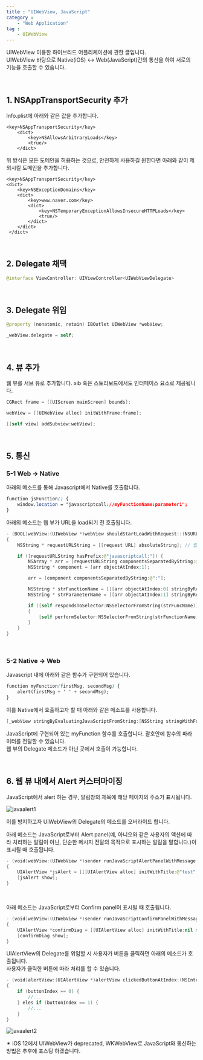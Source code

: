 ```yaml
---
title : "UIWebView, JavaScript"
category :
    - "Web Application"
tag :
    - UIWebView
---
```


UIWebView 이용한 하이브리드 어플리케이션에 관한 글입니다.   
UIWebView 바탕으로 Native(iOS) <-> Web(JavaScript)간의 통신을 하여 서로의 기능을 호출할 수 있습니다.

<br/>

## 1. NSAppTransportSecurity 추가

Info.plist에 아래와 같은 값을 추가합니다.

~~~
<key>NSAppTransportSecurity</key>
    <dict>
        <key>NSAllowsArbitraryLoads</key>
        <true/>
    </dict>
~~~

위 방식은 모든 도메인을 허용하는 것으로, 안전하게 사용하길 원한다면 아래와 같이 제외시킬 도메인을 추가합니다.

~~~
<key>NSAppTransportSecurity</key> 
<dict>
    <key>NSExceptionDomains</key> 
    <dict> 
        <key>www.naver.com</key>
        <dict> 
            <key>NSTemporaryExceptionAllowsInsecureHTTPLoads</key> 
            <true/> 
        </dict> 
    </dict>
 </dict>
~~~

<br/>

## 2. Delegate 채택

~~~swift
@interface ViewController: UIViewController<UIWebViewDelegate>
~~~

<br/>

## 3. Delegate 위임

~~~swift
@property (nonatomic, retain) IBOutlet UIWebView *webView;

_webView.delegate = self;
~~~

<br/>

## 4. 뷰 추가

웹 뷰를 서브 뷰로 추가합니다. xib 혹은 스토리보드에서도 인터페이스 요소로 제공됩니다.

~~~swift
CGRect frame = [[UIScreen mainScreen] bounds];

webView = [[UIWebView alloc] initWithFrame:frame];

[[self view] addSubview:webView];
~~~

<br/>

## 5. 통신

### 5-1 Web -> Native

아래의 메소드를 통해 Javascript에서 Native를 호출합니다.

~~~css
function jsFunction() {
    window.location = "javascriptcall://myFunctionName:parameter1";
}
~~~

아래의 메소드는 웹 뷰가 URL을 load되기 전 호출됩니다.

~~~swift
- (BOOL)webView:(UIWebView *)webView shouldStartLoadWithRequest::(NSURLRequest *)request navigationType:(UIWebViewNavigationType)navigationType
{
    NSString * requestURLString = [[request URL] absoluteString]; // 웹 뷰가 load 하고자 하는 URL을 가져옵니다.

    if ([requestURLString hasPrefix:@"javascriptcall:"]) {
        NSArray * arr = [requestURLString componentsSeparatedByString:@"://"];
        NSString * component = [arr objectAtIndex:1];

        arr = [component componentsSeparatedByString:@":"]; 

        NSString * strFunctionName = [[[arr objectAtIndex:0] stringByReplacingPercentEscapesUsingEncoding:NSUTF8StringEncoding] stringByAppendingString:@":"]; // myFunctionName:
        NSString * strParameterName = [[arr objectAtIndex:1] stringByReplacingPercentEscapesUsingEncoding:NSUTF8StringEncoding]; // parameter1

        if ([self respondsToSelector:NSSelectorFromString(strFuncName)])
        {
            [self performSelector:NSSelectorFromString(strFunctionName) withObject:strParameterName];
        }
    }
}
~~~

<br/>

### 5-2 Native -> Web

Javascript 내에 아래와 같은 함수가 구현되어 있습니다.

~~~css
function myFunction(firstMsg, secondMsg) {
    alert(firstMsg + ' ' + secondMsg);
}
~~~

이를 Native에서 호출하고자 할 때 아래와 같은 메소드를 사용합니다.

~~~swift
[_webView stringByEvaluatingJavaScriptFromString:[NSString stringWithFormat:@"myFunction('%@', '%@');", @"First Message from Native", @"Second Message from Native"]];
~~~

JavaScript에 구현되어 있는 myFunction 함수를 호출합니다. 괄호안에 함수의 파라미터를 전달할 수 있습니다.   
웹 뷰의 Delegate 메소드가 아닌 곳에서 호출이 가능합니다.

<br/>

## 6. 웹 뷰 내에서 Alert 커스터마이징

JavaScript에서 alert 하는 경우, 알림창의 제목에 해당 페이지의 주소가 표시됩니다.

![javaalert1](https://user-images.githubusercontent.com/61190690/99223519-fdb0f380-2827-11eb-86c7-047381a57d2a.png)

이를 방지하고자 UIWebView의 Delegate의 메소드를 오버라이드 합니다.

아래 메소드는 JavaScript로부터 Alert panel(예, 아니오와 같은 사용자의 액션에 따라 처리하는 알림이 아닌, 단순한 메시지 전달의 목적으로 표시하는 알림을 말합니다.)이 표시될 때 호출됩니다.

~~~swift
- (void)webView:(UIWebView *)sender runJavaScriptAlertPanelWithMessage:(NSString *)message initiatedByFrame:(id)frame 
{
    UIAlertView *jsAlert = [[[UIAlertView alloc] initWithTitle:@"test" message:message delegate:nil cancelButtonTitle:@"확인" otherButtonTitles:nil] autorelease];
    [jsAlert show];
}
~~~

<br/>

아래 메소드는 JavaScript로부터 Confirm panel이 표시될 때 호출됩니다.

~~~swift
- (void)webView:(UIWebView *)sender runJavaScriptConfirmPanelWithMessage:(NSString *)message initiatedByFrame:(id)frame
{
    UIAlertView *confirmDiag = [[UIAlertView alloc] initWithTitle:nil message:message delegate:self cancelButtonTitle:@"예" otherButtonTitles:@"아니오", nil];
    [confirmDiag show];
}
~~~

UIAlertView의 Delegate를 위임할 시 사용자가 버튼을 클릭하면 아래의 메소드가 호출됩니다.   
사용자가 클릭한 버튼에 따라 처리를 할 수 있습니다.

~~~swift
- (void)alertView:(UIAlertView *)alertView clickedButtonAtIndex:(NSInteger)buttonIndex
{
    if (buttonIndex == 0) {
        //...
    } eles if (buttonIndex == 1) {
        //...
    }
}
~~~


![javaalert2](https://user-images.githubusercontent.com/61190690/99223522-00134d80-2828-11eb-9760-d6e82ac55ea9.png)

✴︎ iOS 12에서 UIWebView가 deprecated, WKWebView로 JavaScript와 통신하는 방법은 추후에 포스팅 하겠습니다.




